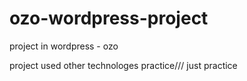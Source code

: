 # ozo-wordpress-project
project in wordpress - ozo

project used other technologes 
practice/// just practice